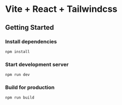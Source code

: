 # Vite + React + Tailwindcss

## Getting Started

### Install dependencies

```bash
npm install
```

### Start development server

```bash
npm run dev
```

### Build for production

```bash
npm run build
```